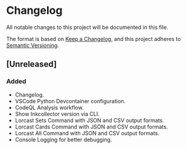 # Changelog

All notable changes to this project will be documented in this file.

The format is based on [Keep a Changelog](https://keepachangelog.com/en/1.1.0/),
and this project adheres to [Semantic Versioning](https://semver.org/spec/v2.0.0.html).

## [Unreleased]

### Added

- Changelog.
- VSCode Python Devcontainer configuration.
- CodeQL Analysis workflow.
- Show Inkcollector version via CLI.
- Lorcast Sets Command with JSON and CSV output formats.
- Lorcast Cards Command with JSON and CSV output formats.
- Lorcast All Command with JSON and CSV output formats.
- Console Logging for better debugging.


